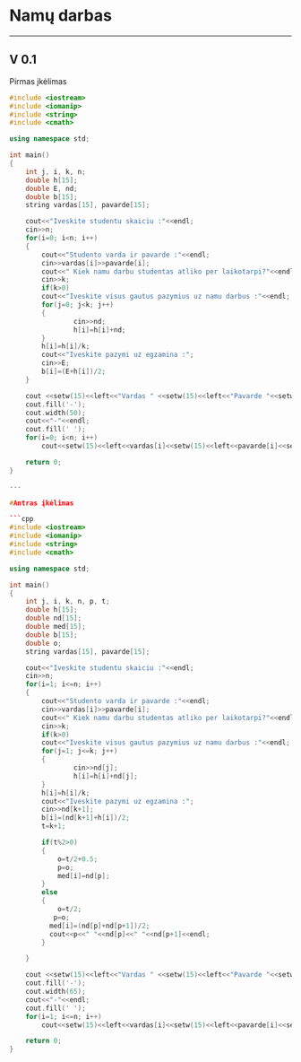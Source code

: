 # Namų darbas
---
## V 0.1

Pirmas įkėlimas

```cpp
#include <iostream>
#include <iomanip>
#include <string>
#include <cmath>

using namespace std;

int main()
{
    int j, i, k, n;
    double h[15];
    double E, nd;
    double b[15];
    string vardas[15], pavarde[15];

    cout<<"Iveskite studentu skaiciu :"<<endl;
    cin>>n;
    for(i=0; i<n; i++)
    {
        cout<<"Studento varda ir pavarde :"<<endl;
        cin>>vardas[i]>>pavarde[i];
        cout<<" Kiek namu darbu studentas atliko per laikotarpi?"<<endl;
        cin>>k;
        if(k>0)
        cout<<"Iveskite visus gautus pazymius uz namu darbus :"<<endl;
        for(j=0; j<k; j++)
        {
                cin>>nd;
                h[i]=h[i]+nd;
        }
        h[i]=h[i]/k;
        cout<<"Iveskite pazymi uz egzamina :";
        cin>>E;
        b[i]=(E+h[i])/2;
    }

    cout <<setw(15)<<left<<"Vardas " <<setw(15)<<left<<"Pavarde "<<setw(20)<<right<<"Galutinis balas "<< endl;
    cout.fill('-');
    cout.width(50);
    cout<<"-"<<endl;
    cout.fill(' ');
    for(i=0; i<n; i++)
        cout<<setw(15)<<left<<vardas[i]<<setw(15)<<left<<pavarde[i]<<setw(20)<<setprecision(3)<<right<<b[i]<<endl;

    return 0;
}

---

#Antras įkėlimas

```cpp
#include <iostream>
#include <iomanip>
#include <string>
#include <cmath>

using namespace std;

int main()
{
    int j, i, k, n, p, t;
    double h[15];
    double nd[15];
    double med[15];
    double b[15];
    double o;
    string vardas[15], pavarde[15];

    cout<<"Iveskite studentu skaiciu :"<<endl;
    cin>>n;
    for(i=1; i<=n; i++)
    {
        cout<<"Studento varda ir pavarde :"<<endl;
        cin>>vardas[i]>>pavarde[i];
        cout<<" Kiek namu darbu studentas atliko per laikotarpi?"<<endl;
        cin>>k;
        if(k>0)
        cout<<"Iveskite visus gautus pazymius uz namu darbus :"<<endl;
        for(j=1; j<=k; j++)
        {
                cin>>nd[j];
                h[i]=h[i]+nd[j];
        }
        h[i]=h[i]/k;
        cout<<"Iveskite pazymi uz egzamina :";
        cin>>nd[k+1];
        b[i]=(nd[k+1]+h[i])/2;
        t=k+1;

        if(t%2>0)
        {
            o=t/2+0.5;
            p=o;
            med[i]=nd[p];
        }
        else
        {
            o=t/2;
           p=o;
          med[i]=(nd[p]+nd[p+1])/2;
          cout<<p<<" "<<nd[p]<<" "<<nd[p+1]<<endl;
        }

    }

    cout <<setw(15)<<left<<"Vardas " <<setw(15)<<left<<"Pavarde "<<setw(20)<<right<<"Galutinis balas "<<setw(15)<<right<<"Mediana "<< endl;
    cout.fill('-');
    cout.width(65);
    cout<<"-"<<endl;
    cout.fill(' ');
    for(i=1; i<=n; i++)
        cout<<setw(15)<<left<<vardas[i]<<setw(15)<<left<<pavarde[i]<<setw(20)<<setprecision(3)<<right<<b[i]<<setw(15)<<setprecision(3)<<right<<med[i]<<endl;

    return 0;
}
